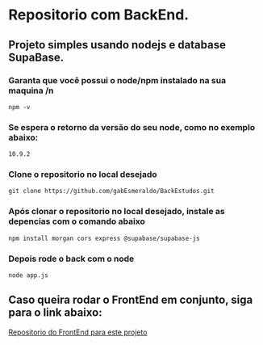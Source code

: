 # Repositorio com BackEnd.
## Projeto simples usando nodejs e database SupaBase.
### Garanta que você possui o **node/npm** instalado na sua maquina /n
```npm -v```
### Se espera o retorno da **versão** do seu node, como no exemplo abaixo:
```10.9.2```
### **Clone** o repositorio no local desejado
```git clone https://github.com/gabEsmeraldo/BackEstudos.git```
### Após clonar o repositorio no local desejado, **instale as depencias** com o comando abaixo
```npm install morgan cors express @supabase/supabase-js```
### Depois **rode** o back com o node
```node app.js```

## Caso queira rodar o FrontEnd em conjunto, siga para o link abaixo:
[Repositorio do FrontEnd para este projeto](https://github.com/gabEsmeraldo/FrontEstudos)

